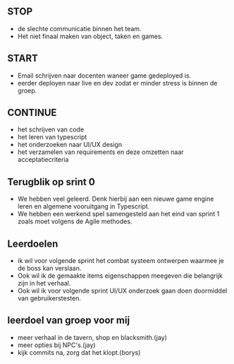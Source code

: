 ## STOP

-   de slechte communicatie binnen het team.
-   Het niet finaal maken van object, taken en games.

## START

-   Email schrijven naar docenten waneer game gedeployed is.
-   eerder deployen naar live en dev zodat er minder stress is binnen de groep.

## CONTINUE

-   het schrijven van code
-   het leren van typescript
-   het onderzoeken naar UI/UX design
-   het verzamelen van requirements en deze omzetten naar acceptatiecriteria

## Terugblik op srint 0

-   We hebben veel geleerd. Denk hierbij aan een nieuwe game engine leren en algemene vooruitgang in Typescript.
-   We hebben een werkend spel samengesteld aan het eind van sprint 1 zoals moet volgens de Agile methodes.

## Leerdoelen

-   ik wil voor volgende sprint het combat systeem ontwerpen waarmee je de boss kan verslaan.
-   Ook wil ik de gemaakte items eigenschappen meegeven die belangrijk zijn in het verhaal.
-   Ook wil ik voor volgende sprint UI/UX onderzoek gaan doen doormiddel van gebruikerstesten.

## leerdoel van groep voor mij

-   meer verhaal in de tavern, shop en blacksmith.(jay)
-   meer opties bij NPC's.(jay)
-   kijk commits na, zorg dat het klopt.(borys)
